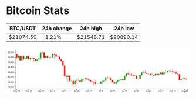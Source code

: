 # Bitcoin Stats

BTC/USDT|24h change|24h high|24h low|
|---|---|---|---|
|$21074.59|-1.21%|$21548.71|$20890.14|

<img src="./chart.svg">
